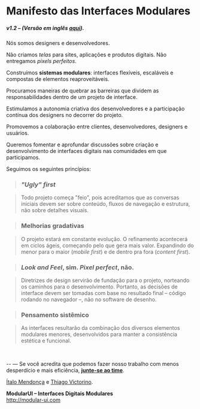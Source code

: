 # Manifesto das Interfaces Modulares
##### v1.2 – (Versão em inglês [aqui](manifesto-EN.md)).

Nós somos designers e desenvolvedores.

Não criamos *telas* para sites, aplicações e produtos digitais. Não entregamos *pixels perfeitos*.

Construímos **sistemas modulares**: interfaces flexíveis, escaláveis e compostas de elementos reaproveitáveis.

Procuramos maneiras de quebrar as barreiras que dividem as responsabilidades dentro de um projeto de interface.

Estimulamos a autonomia criativa dos desenvolvedores e a participação contínua dos designers no decorrer do projeto.

Promovemos a colaboração entre clientes, desenvolvedores, designers e usuários.

Queremos fomentar e aprofundar discussões sobre criação e desenvolvimento de interfaces digitais nas comunidades em que participamos.

Seguimos os seguintes princípios:

> ### *"Ugly" first*

> Todo projeto começa "feio", pois acreditamos que as conversas iniciais devem ser sobre conteúdo, fluxos de navegação e estrutura, não sobre detalhes visuais.

> ### Melhorias gradativas

> O projeto estará em constante evolução. O refinamento acontecerá em ciclos ágeis, começando pelo que gera mais valor. Expandindo do menor para o maior (*mobile first*) e de dentro pra fora (*content first*).

> ### *Look and Feel*, sim. *Pixel perfect*, não.

> Diretrizes de design servirão de fundação para o projeto, norteando os caminhos para o desenvolvimento. Portanto, as decisões de interface devem ser tomadas com base no resultado final – código rodando no navegador –, não no software de desenho.

> ### Pensamento sistêmico

> As interfaces resultarão da combinação dos diversos elementos modulares menores, desenvolvidos para manter a consistência estética e funcional.

<br/>

--
— Se você acredita que podemos fazer nosso trabalho com menos desperdício e mais eficiência, [**junte-se ao time**](https://www.facebook.com/groups/modular.ui/).

[Ítalo Mendonça](http://www.italomen.com.br) e [Thiago Victorino](http://www.github.com/tfvictorino).  

**ModularUI – Interfaces Digitais Modulares**  
http://modular-ui.com
